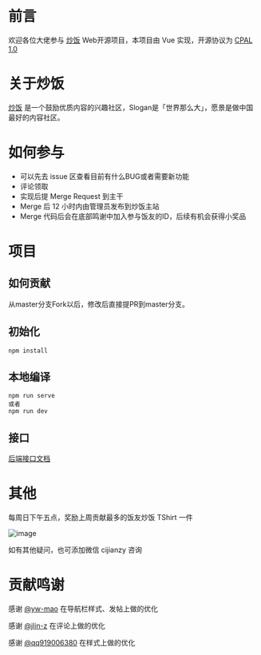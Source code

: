 # 前言
欢迎各位大佬参与 [炒饭](https://chao.fun) Web开源项目，本项目由 Vue 实现，开源协议为 [CPAL 1.0](https://opensource.org/licenses/CPAL-1.0)

# 关于炒饭
[炒饭](https://chao.fun) 是一个鼓励优质内容的兴趣社区，Slogan是「世界那么大」，愿景是做中国最好的内容社区。

# 如何参与

* 可以先去 issue 区查看目前有什么BUG或者需要新功能
* 评论领取
* 实现后提 Merge Request 到主干
* Merge 后 12 小时内由管理员发布到炒饭主站
* Merge 代码后会在底部鸣谢中加入参与饭友的ID，后续有机会获得小奖品

# 项目

## 如何贡献
从master分支Fork以后，修改后直接提PR到master分支。

## 初始化
```
npm install
```

## 本地编译
```
npm run serve
或者
npm run dev
```

## 接口
[后端接口文档](https://chao.fun/swagger-ui/index.html)


# 其他
每周日下午五点，奖励上周贡献最多的饭友炒饭 TShirt 一件

![image](https://user-images.githubusercontent.com/6985160/115997172-c6374600-a614-11eb-8fda-27a9b8725d5a.png)

如有其他疑问，也可添加微信 cijianzy 咨询

# 贡献鸣谢
感谢 [@yw-mao](https://github.com/yw-mao) 在导航栏样式、发帖上做的优化

感谢 [@jlin-z](https://github.com/jlin-z) 在评论上做的优化

感谢 [@qq919006380](https://github.com/qq919006380) 在样式上做的优化
